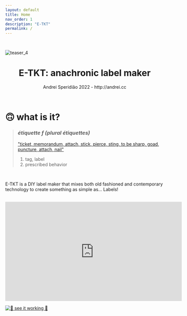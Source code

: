 ```yaml
---
layout: default
title: Home
nav_order: 1
description: "E-TKT"
permalink: /
---
```


<br>

![teaser_4](https://user-images.githubusercontent.com/15098003/171178685-e226b7ec-bc1c-44df-a134-f5b71171801a.gif)

<h1 align="center">
    E-TKT: anachronic label maker
</h1>

<p align="center">Andrei Speridião 2022 - http://andrei.cc</p>

<br>

# 🙃 what is it?
> ### *étiquette f (plural étiquettes)*
> ["ticket, memorandum, attach, stick, pierce, sting, to be sharp, goad, puncture, attach, nail"](https://en.wiktionary.org/wiki/%C3%A9tiquette#French)
> 1. tag, label 
> 2. prescribed behavior

<br>

E-TKT is a DIY label maker that mixes both old fashioned and contemporary technology to create something as simple as... Labels!

<br>

<iframe width="560" height="315" src="https://www.youtube.com/embed/F0E5adLQ-AY" title="YouTube video player" frameborder="0" allow="accelerometer; autoplay; clipboard-write; encrypted-media; gyroscope; picture-in-picture" allowfullscreen></iframe>


[![🎥 see it working 🎥](https://user-images.githubusercontent.com/15098003/171185500-8a63297c-487c-4900-b6d2-5c67298541d4.png)](https://www.youtube.com/watch?v=F0E5adLQ-AY "🎥 see it working 🎥")
